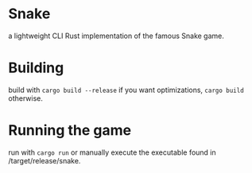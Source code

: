 # Snake  
a lightweight CLI Rust implementation of the famous Snake game.  
# Building  
build with `cargo build --release` if you want optimizations, `cargo build` otherwise.

# Running the game  
run with `cargo run` or manually execute the executable found in /target/release/snake.
